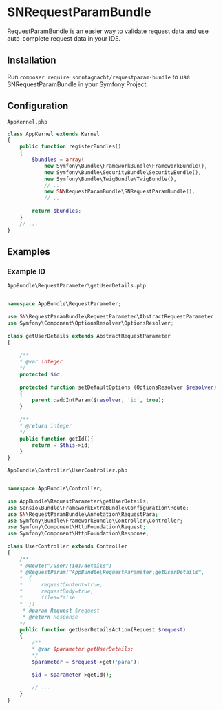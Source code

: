 # SNRequestParamBundle

RequestParamBundle is an easier way to validate request data and use auto-complete request data in your IDE.

## Installation

Run `composer require sonntagnacht/requestparam-bundle` to use SNRequestParamBundle in your Symfony Project.

## Configuration

`AppKernel.php`

```php
class AppKernel extends Kernel
{
    public function registerBundles()
    {
        $bundles = array(
            new Symfony\Bundle\FrameworkBundle\FrameworkBundle(),
            new Symfony\Bundle\SecurityBundle\SecurityBundle(),
            new Symfony\Bundle\TwigBundle\TwigBundle(),
            // ...
            new SN\RequestParamBundle\SNRequestParamBundle(),
            // ...
            
        return $bundles;
    }
    // ...
}
```

## Examples

### Example ID

`AppBundle\RequestParameter\getUserDetails.php`

```php

namespace AppBundle\RequestParameter;
    
use SN\RequestParamBundle\RequestParameter\AbstractRequestParameter
use Symfony\Component\OptionsResolver\OptionsResolver;
    
class getUserDetails extends AbstractRequestParameter 
{
    
    /** 
    * @var integer
    */
    protected $id;
    
    protected function setDefaultOptions (OptionsResolver $resolver) 
    {
        parent::addIntParam($resolver, 'id', true);
    }
    
    /**
    * @return integer
    */
    public function getId(){
        return = $this->id;
    }
}
```

`AppBundle\Controller\UserController.php`

```php

namespace AppBundle\Controller;
    
use AppBundle\RequestParameter\getUserDetails;
use Sensio\Bundle\FrameworkExtraBundle\Configuration\Route;
use SN\RequestParamBundle\Annotation\RequestPara;
use Symfony\Bundle\FrameworkBundle\Controller\Controller;
use Symfony\Component\HttpFoundation\Request;
use Symfony\Component\HttpFoundation\Response;
    
class UserController extends Controller
{
    /**
    * @Route("/user/{id}/details")
    * @RequestParam("AppBundle\RequestParameter\getUserDetails",
    *  {
    *      requestContent=true,
    *      requestBody=true,
    *      files=false
    *  })
     * @param Request $request
     * @return Response
    */
    public function getUserDetailsAction(Request $request)
    {
        /**
        * @var $parameter getUserDetails;
        */
        $parameter = $request->get('para');
        
        $id = $parameter->getId();
        
        // ...
    }
}

```
